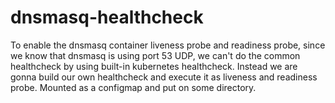 # dnsmasq-healthcheck

To enable the dnsmasq container liveness probe and readiness probe, since we know that dnsmasq is using port 53 UDP, we can't do the common healthcheck by using built-in kubernetes healthcheck. Instead we are gonna build our own healthcheck and execute it as liveness and readiness probe. Mounted as a configmap and put on some directory.
